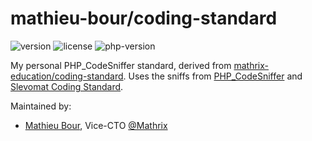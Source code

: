 # mathieu-bour/coding-standard
![version](https://img.shields.io/packagist/v/mathieu-bour/coding-standard?style=flat-square)
![license](https://img.shields.io/packagist/l/mathieu-bour/coding-standard?style=flat-square)
![php-version](https://img.shields.io/packagist/php-v/mathieu-bour/coding-standard?style=flat-square)

My personal PHP_CodeSniffer standard, derived from [mathrix-education/coding-standard](https://github.com/mathrix-education/coding-standard).
Uses the sniffs from [PHP_CodeSniffer][1] and
[Slevomat Coding Standard][2].

[1]: https://github.com/squizlabs/PHP_CodeSniffer 
[2]: https://github.com/slevomat/coding-standard

Maintained by:
- [Mathieu Bour](https://github.com/mathieu-bour), Vice-CTO [@Mathrix][mathrix]

[mathrix]: https://github.com/mathieu-bour
